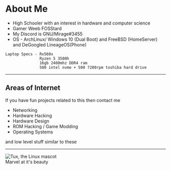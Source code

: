 # About Me
<ul>
<li>High Schooler with an interest in hardware and computer science</li>
<li>Gamer  Weeb  FOSStard</li>
<li>My Discord is GNU/Mirage#3455</li>
<li>OS - ArchLinux/ Windows 10 (Dual Boot) and FreeBSD (HomeServer) and DeGoogled LineageOS(Phone)</li>
</ul>

````
Laptop Specs - Rx560x
               Ryzen 5 3500h
               16gb 2400mhz DDR4 ram
               500 intel nvme + 500 7200rpm toshiba hard drive
````
___

## Areas of Internet

If you have fun projects related to this then contact me

- Networking
- Hardware Hacking
- Hardware Design
- ROM Hacking / Game Modding
- Operating Systems

and low level stuff similar to these
___
![Tux, the Linux mascot](https://d33wubrfki0l68.cloudfront.net/e7ed9fe4bafe46e275c807d63591f85f9ab246ba/e2d28/assets/images/tux.png) <br>
Marvel at it's beauty
